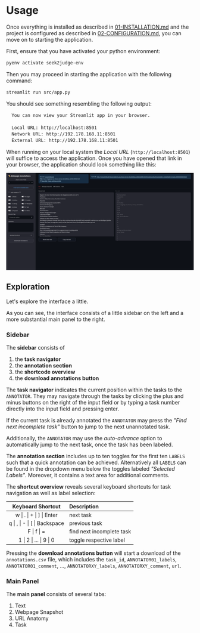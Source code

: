 # Usage
Once everything is installed as described in [01-INSTALLATION.md](01-INSTALLATION.md) and the project is configured as described in [02-CONFIGURATION.md](02-CONFIGURATION.md), you can move on to starting the application.

First, ensure that you have activated your python environment:

```bash
pyenv activate seek2judge-env
```

Then you may proceed in starting the application with the following command:

```bash
streamlit run src/app.py
```

You should see something resembling the following output:
```bash
  You can now view your Streamlit app in your browser.

  Local URL: http://localhost:8501
  Network URL: http://192.178.168.11:8501
  External URL: http://192.178.168.11:8501
```

When running on your local system the *Local URL* (`http://localhost:8501`) will suffice to access the application. Once you have opened that link in your browser, the application should look something like this:

![Webpage Annotation Interface](../screenshot.png)

## Exploration
Let's explore the interface a little.

As you can see, the interface consists of a little sidebar on the left and a more substantial main panel to the right.

### Sidebar
The **sidebar** consists of
1. the **task navigator**
2. the **annotation section**
3. the **shortcode overview**
4. the **download annotations button**

The **task navigator** indicates the current position within the tasks to the `ANNOTATOR`. They may navigate through the tasks by clicking the plus and minus buttons on the right of the input field or by typing a task number directly into the input field and pressing enter.

If the current task is already annotated the `ANNOTATOR` may press the *"Find next incomplete task"* button to jump to the next unannotated task.

Additionally, the `ANNOTATOR` may use the *auto-advance* option to automatically jump to the next task, once the task has been labeled.

The **annotation section** includes up to ten toggles for the first ten `LABELS` such that a quick annotation can be achieved. Alternatively all `LABELS` can be found in the dropdown menu below the toggles labeled *"Selected Labels"*.
Moreover, it contains a text area for additional comments.

The **shortcut overview** reveals several keyboard shortcuts for task navigation as well as label selection:

| Keyboard Shortcut | Description |
| :-: | :- |
| w \| . \| + \| ] \| Enter | next task |
| q \| , \| - \| [ \| Backspace | previous task |
| F \| f \| = | find next incomplete task |
| 1 \| 2 \| ... \| 9 \| 0 | toggle respective label |

Pressing the **download annotations button** will start a download of the `annotations.csv` file, which includes the `task_id`, `ANNOTATOR01_labels`, `ANNOTATOR01_comment`, ..., `ANNOTATORXY_labels`, `ANNOTATORXY_comment`, `url`.

### Main Panel
The **main panel** consists of several tabs:
1. Text
2. Webpage Snapshot
3. URL Anatomy
4. Task

<!-- TODO: continue work on documentation>